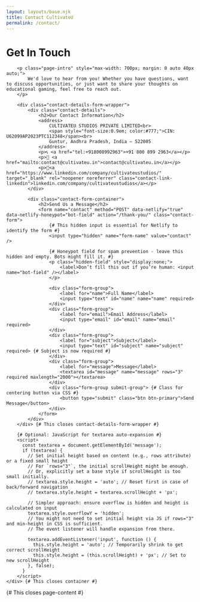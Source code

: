 ```yaml
---
layout: layouts/base.njk
title: Contact CultivateU
permalink: /contact/
---
```


<div class="page-content">
    <div class="container">
        <h1 class="section-title page-title">Get In Touch</h1>

        <p class="page-intro" style="max-width: 700px; margin: 0 auto 40px auto;">
            We'd love to hear from you! Whether you have questions, want to discuss opportunities, or just want to share your thoughts on educational gaming, feel free to reach out.
        </p>

        <div class="contact-details-form-wrapper">
            <div class="contact-details">
                <h2>Our Contact Information</h2>
                <address>
                    CULTIVATEU STUDIOS PRIVATE LIMITED<br>
                    <span style="font-size:0.9em; color:#777;">CIN: U62099AP2023PTC112348</span><br>
                    Guntur, Andhra Pradesh, India – 522005
                </address>
                <p>📞 <a href="tel:+918008992963">+91 800 899 2963</a></p>
                <p>📧 <a href="mailto:contact@cultivateu.in">contact@cultivateu.in</a></p>
                <p>🔗<a href="https://www.linkedin.com/company/cultivateustudios/" target="_blank" rel="noopener noreferrer" class="contact-link-linkedin">linkedin.com/company/cultivateustudios</a></p>
            </div>

            <div class="contact-form-container">
                <h2>Send Us a Message</h2>
                <form name="contact" method="POST" data-netlify="true" data-netlify-honeypot="bot-field" action="/thank-you/" class="contact-form">
                    {# This hidden input is essential for Netlify to identify the form #}
                    <input type="hidden" name="form-name" value="contact" />

                    {# Honeypot field for spam prevention - leave this hidden and empty. Bots might fill it. #}
                    <p class="hidden-field" style="display:none;">
                        <label>Don’t fill this out if you’re human: <input name="bot-field" /></label>
                    </p>

                    <div class="form-group">
                        <label for="name">Full Name</label>
                        <input type="text" id="name" name="name" required>
                    </div>
                    <div class="form-group">
                        <label for="email">Email Address</label>
                        <input type="email" id="email" name="email" required>
                    </div>
                    <div class="form-group">
                        <label for="subject">Subject</label>
                        <input type="text" id="subject" name="subject" required> {# Subject is now required #}
                    </div>
                    <div class="form-group">
                        <label for="message">Message</label>
                        <textarea id="message" name="message" rows="3" required maxlength="2000"></textarea>
                    </div>
                    <div class="form-group submit-group"> {# Class for centering button via CSS #}
                        <button type="submit" class="btn btn-primary">Send Message</button>
                    </div>
                </form>
            </div>
        </div> {# This closes contact-details-form-wrapper #}

        {# Optional: JavaScript for textarea auto-expansion #}
        <script>
          const textarea = document.getElementById('message');
          if (textarea) {
            // Set initial height based on content (e.g., rows attribute) or a fixed small height
            // For `rows="3"`, the initial scrollHeight might be enough.
            // Or, explicitly set a base style if scrollHeight is too small initially.
            // textarea.style.height = 'auto'; // Reset first in case of back/forward navigation
            // textarea.style.height = textarea.scrollHeight + 'px';
            
            // Simpler approach: ensure overflow is hidden and height is calculated on input
            textarea.style.overflowY = 'hidden';
            // You might not need to set initial height via JS if rows="3" and min-height in CSS is sufficient.
            // The event listener will handle expansion from there.

            textarea.addEventListener('input', function () {
              this.style.height = 'auto'; // Temporarily shrink to get correct scrollHeight
              this.style.height = (this.scrollHeight) + 'px'; // Set to new scrollHeight
            }, false);
          }
        </script>
    </div> {# This closes container #}
</div> {# This closes page-content #}